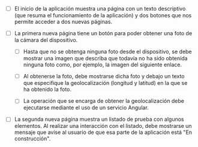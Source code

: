 - [ ] El inicio de la aplicación muestra una página con un texto descriptivo (que resuma el funcionamiento de la aplicación) y dos botones que nos permite acceder a dos nuevas páginas.

- [ ] La primera nueva página tiene un botón para poder obtener una foto de la cámara del dispositivo.

    - [ ] Hasta que no se obtenga ninguna foto desde el dispositivo, se debe mostrar una imagen que describa que todavía no ha sido obtenida ninguna foto como, por ejemplo, la imagen del siguiente enlace.

    - [ ] Al obtenerse la foto, debe mostrarse dicha foto y debajo un texto que especifique la geolocalización (longitud y latitud) en la que se ha obtenido la foto.

    - [ ] La operación que se encarga de obtener la geolocalización debe ejecutarse mediante el uso de un servicio Angular.

- [ ] La segunda nueva página muestra un listado de prueba con algunos elementos. Al realizar una interacción con el listado, debe mostrarse un mensaje que avise al usuario de que esa parte de la aplicación está "En construcción".
